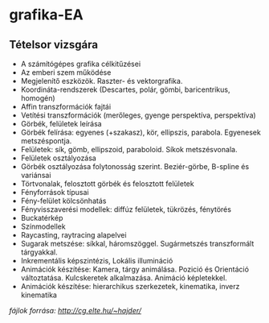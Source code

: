 # grafika-EA

## Tételsor vizsgára

- A számítógépes grafika célkitűzései
- Az emberi szem működése
- Megjelenítő eszközök. Raszter- és vektorgrafika.
- Koordináta-rendszerek (Descartes, polár, gömbi, baricentrikus, homogén)
- Affin transzformációk fajtái
- Vetítési transzformációk (merőleges, gyenge perspektíva, perspektíva)
- Görbék, felületek leírása
- Görbék felírása: egyenes (+szakasz), kör, ellipszis, parabola. Egyenesek metszéspontja.
- Felületek: sík, gömb, ellipszoid, paraboloid. Síkok metszésvonala.
- Felületek osztályozása
- Görbék osztályozása folytonosság szerint. Beziér-görbe, B-spline és variánsai
- Törtvonalak, felosztott görbék és felosztott felületek
- Fényforrások típusai
- Fény-felület kölcsönhatás
- Fényvisszaverési modellek: diffúz felületek, tükrözés, fénytörés
- Buckatérkép
- Színmodellek
- Raycasting, raytracing alapelvei
- Sugarak metszése: síkkal, háromszöggel. Sugármetszés transzformált tárgyakkal.
- Inkrementális képszintézis, Lokális illumináció
- Animációk készítése: Kamera, tárgy animálása. Pozició és Orientáció változtatása. Kulcskeretek alkalmazása. Animáció képletekkel.
- Animációk készítése: hierarchikus szerkezetek, kinematika, inverz kinematika


*fájlok forrása: http://cg.elte.hu/~hajder/*
